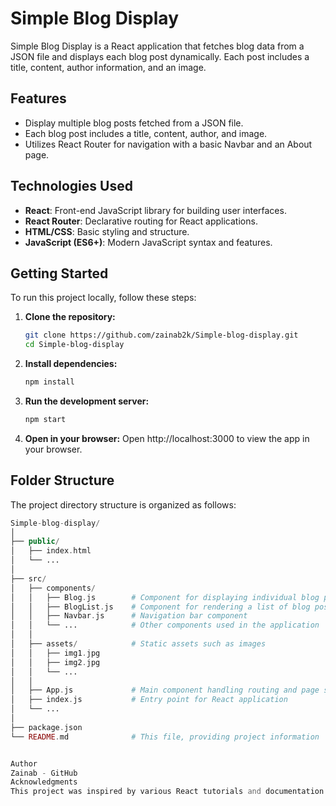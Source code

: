 # Simple Blog Display

Simple Blog Display is a React application that fetches blog data from a JSON file and displays each blog post dynamically. Each post includes a title, content, author information, and an image.

## Features

- Display multiple blog posts fetched from a JSON file.
- Each blog post includes a title, content, author, and image.
- Utilizes React Router for navigation with a basic Navbar and an About page.

## Technologies Used

- **React**: Front-end JavaScript library for building user interfaces.
- **React Router**: Declarative routing for React applications.
- **HTML/CSS**: Basic styling and structure.
- **JavaScript (ES6+)**: Modern JavaScript syntax and features.

## Getting Started

To run this project locally, follow these steps:

1. **Clone the repository:**

   ```bash
   git clone https://github.com/zainab2k/Simple-blog-display.git
   cd Simple-blog-display

  2. **Install dependencies:**
     ```bash
     npm install
     
   3. **Run the development server:**
      ```bash
      npm start
4. **Open in your browser:**
   Open http://localhost:3000 to view the app in your browser.

 ##  Folder Structure
The project directory structure is organized as follows:

   ```php
   Simple-blog-display/
│
├── public/
│   ├── index.html
│   └── ...
│
├── src/
│   ├── components/
│   │   ├── Blog.js        # Component for displaying individual blog posts
│   │   ├── BlogList.js    # Component for rendering a list of blog posts
│   │   ├── Navbar.js      # Navigation bar component
│   │   └── ...            # Other components used in the application
│   │
│   ├── assets/            # Static assets such as images
│   │   ├── img1.jpg
│   │   ├── img2.jpg
│   │   └── ...
│   │
│   ├── App.js             # Main component handling routing and page structure
│   ├── index.js           # Entry point for React application
│   └── ...
│
├── package.json
└── README.md              # This file, providing project information


Author
Zainab - GitHub
Acknowledgments
This project was inspired by various React tutorials and documentation resources.

